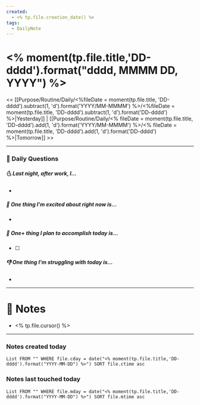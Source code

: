 ```yaml
---
created:
  - <% tp.file.creation_date() %>
tags:
  - DailyNote
---
```



# <% moment(tp.file.title,'DD-dddd').format("dddd, MMMM DD, YYYY") %>

<< [[Purpose/Routine/Daily/<%fileDate = moment(tp.file.title, 'DD-dddd').subtract(1, 'd').format('YYYY/MM-MMMM') %>/<%fileDate = moment(tp.file.title, 'DD-dddd').subtract(1, 'd').format('DD-dddd') %>|Yesterday]] | [[Purpose/Routine/Daily/<% fileDate = moment(tp.file.title, 'DD-dddd').add(1, 'd').format('YYYY/MM-MMMM') %>/<% fileDate = moment(tp.file.title, 'DD-dddd').add(1, 'd').format('DD-dddd') %>|Tomorrow]] >>

---
### 📅 Daily Questions
##### 🌜 Last night, after work, I...
- 

##### 🙌 One thing I'm excited about right now is...
-  

##### 🚀 One+ thing I plan to accomplish today is...
- [ ] 

##### 👎 One thing I'm struggling with today is...
- 

---
# 📝 Notes
- <% tp.file.cursor() %>

---
### Notes created today
```dataview
List FROM "" WHERE file.cday = date("<% moment(tp.file.title,'DD-dddd').format("YYYY-MM-DD") %>") SORT file.ctime asc
```

### Notes last touched today
```dataview
List FROM "" WHERE file.mday = date("<% moment(tp.file.title,'DD-dddd').format("YYYY-MM-DD") %>") SORT file.mtime asc
```